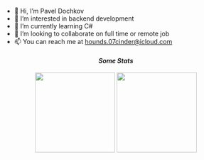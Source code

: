 - 👋 Hi, I’m Pavel Dochkov
- 👀 I’m interested in backend development
- 🌱 I’m currently learning C#
- 💞️ I’m looking to collaborate on full time or remote job
- 📫 You can reach me at hounds.07cinder@icloud.com

<h4 align="center"><i>Some Stats</i></h4>

<div align="center">
  <img height="180em"  src="https://github-readme-streak-stats.herokuapp.com/?user=dochkoff&theme=gotham&hide_border=true" />
  <img height="180em" src="https://github-readme-stats.vercel.app/api?username=dochkoff&show_icons=true&&count_private=true&cache_seconds=86400&theme=gotham"/>
</div>
<!---
dochkoff/dochkoff is a ✨ special ✨ repository because its `README.md` (this file) appears on your GitHub profile.
You can click the Preview link to take a look at your changes.
--->
